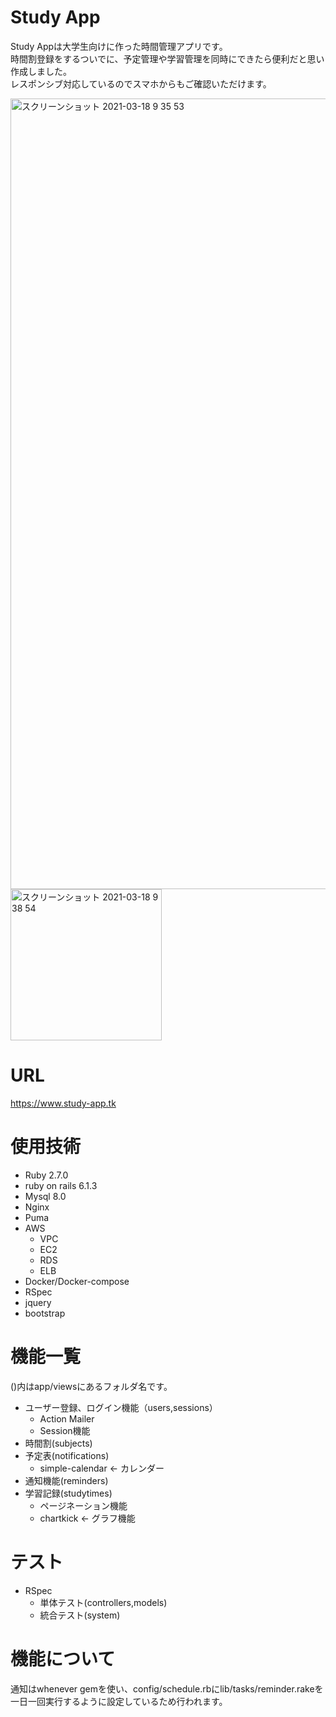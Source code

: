 # Study App
 
Study Appは大学生向けに作った時間管理アプリです。  
時間割登録をするついでに、予定管理や学習管理を同時にできたら便利だと思い作成しました。  
レスポンシブ対応しているのでスマホからもご確認いただけます。  
  
<img width="1265" alt="スクリーンショット 2021-03-18 9 35 53" src="https://user-images.githubusercontent.com/68171652/111556252-71124400-87cd-11eb-82a8-90fb5fc6187f.png">
<img width="242" alt="スクリーンショット 2021-03-18 9 38 54" src="https://user-images.githubusercontent.com/68171652/111556444-f85fb780-87cd-11eb-82f0-291fdb65a619.png">


# URL
 
<https://www.study-app.tk>
  
  
# 使用技術
 
 
* Ruby 2.7.0
* ruby on rails 6.1.3
* Mysql 8.0
* Nginx
* Puma
* AWS
  * VPC
  * EC2
  * RDS
  * ELB
* Docker/Docker-compose
* RSpec
* jquery
* bootstrap

 
# 機能一覧
  
()内はapp/viewsにあるフォルダ名です。
* ユーザー登録、ログイン機能（users,sessions）
  * Action Mailer
  * Session機能
* 時間割(subjects)
* 予定表(notifications)
  * simple-calendar <- カレンダー
* 通知機能(reminders)
* 学習記録(studytimes)
  * ページネーション機能
  * chartkick <- グラフ機能
 
# テスト
 
* RSpec
  * 単体テスト(controllers,models)
  * 統合テスト(system)

 
# 機能について

通知はwhenever gemを使い、config/schedule.rbにlib/tasks/reminder.rakeを一日一回実行するように設定しているため行われます。
